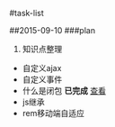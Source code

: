 #task-list

##2015-09-10
###plan
1. 知识点整理  
  * 自定义ajax  
  * 自定义事件  
  * 什么是闭包 **已完成** [查看](http://segmentfault.com/a/1190000003712070)
  * js继承    
  * rem移动端自适应  
